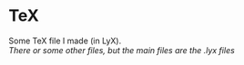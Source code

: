 # TeX
Some TeX file I made (in LyX).   
_There or some other files, but the main files are the .lyx files_

